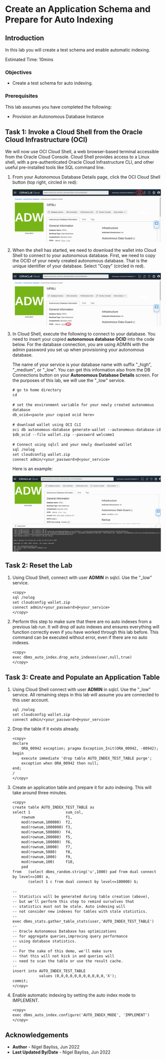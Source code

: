 # Create an Application Schema and Prepare for Auto Indexing

## Introduction

In this lab you will create a test schema and enable automatic indexing.

Estimated Time: 10mins

### Objectives
- Create a test schema for auto indexing.

### Prerequisites
This lab assumes you have completed the following:

- Provision an Autonomous Database Instance

## Task 1: Invoke a Cloud Shell from the Oracle Cloud Infrastructure (OCI) 

We will now use OCI Cloud Shell, a web browser-based terminal accessible from the Oracle Cloud Console. Cloud Shell provides access to a Linux shell, with a pre-authenticated Oracle Cloud Infrastructure CLI, and other useful pre-installed tools like SQL command line. 


1. From your Autonomous Database Details page, click the OCI Cloud Shell button (top right, circled in red):

	![Invoke OCI Cloud Shell](./images/cloud-console-step-1.png)

2. When the shell has started, we need to download the wallet into Cloud Shell to connect to your autonomous database. 
   First, we need to copy the OCID of your newly created autonomous database. That is the unique identifier of your database. Select "Copy" (circled in red).	

	![Copy the DB OCID](./images/cloud-console-step-2.png)


3. 	In Cloud Shell, execute the following to connect to your database. You need to insert your copied **autonomous database OCID** into the code below. For the database connection, you are using ADMIN with the admin password you set up when provisioning your autonomous database.

	The name of your service is your database name with suffix "\_high", "\_medium", or "\_low". You can get this information also from the DB Connections button on your **Autonomous Database Details** screen. For the purposes of this lab, we will use the "\_low" service.
	
	```
	# go to home directory
	cd
	
	# set the environment variable for your newly created autonomous database
	db_ocid=<paste your copied ocid here>
	 
	# download wallet using OCI CLI 
	oci db autonomous-database generate-wallet --autonomous-database-id $db_ocid --file wallet.zip --password welcome1
	
	# Connect using sqlcl and your newly downloaded wallet
	sql /nolog
	set cloudconfig wallet.zip
	connect admin/<your_password>@<your_service>
	```
	
	Here is an example:

	![Successful connection with sqlcl](./images/cloud-console-step-3.png)


## Task 2: Reset the Lab

1. Using Cloud Shell, connect with user **ADMIN** in sqlcl. Use the "\_low" service.
	
	```
	<copy>
	sql /nolog
	set cloudconfig wallet.zip
	connect admin/<your_password>@<your_service>
	</copy>
	```

2. Perform this step to make sure that there are no auto indexes from a previous lab run. It will drop _all_ auto indexes and ensures everything will function correctly even if you have worked through this lab before. This command can be executed without error, even if there are no auto indexes.

	```
	<copy>
	exec dbms_auto_index.drop_auto_indexes(user,null,true)
	</copy>
	```

## Task 3: Create and Populate an Application Table

1. Using Cloud Shell connect with user **ADMIN** in sqlcl. Use the "\_low" service. All remaining steps in this lab will assume you are connected to this user account.
	
	```
	sql /nolog
	set cloudconfig wallet.zip
	connect admin/<your_password>@<your_service>
	```

2. Drop the table if it exists already.

    ```
	<copy>
	declare
		ORA_00942 exception; pragma Exception_Init(ORA_00942, -00942);
	begin
		execute immediate 'drop table AUTO_INDEX_TEST_TABLE purge';
		exception when ORA_00942 then null;
	end;
	/
	</copy>
	```

2. Create an application table and prepare it for auto indexing. This will take around three minutes.

	```
	<copy>
	create table AUTO_INDEX_TEST_TABLE as
	select 1                sum_col,
		rownum              f1,
		mod(rownum,100000)  f2,
		mod(rownum,1000000) f3,
		mod(rownum,500000)  f4,
		mod(rownum,200000)  f5,
		mod(rownum,100000)  f6,
		mod(rownum,10000)   f7,
		mod(rownum,5000)    f8,
		mod(rownum,1000)    f9,
		mod(rownum,100)     f10,
		pad
	from   (select dbms_random.string('u',1000) pad from dual connect by level<=100) a,
	       (select 1 c from dual connect by level<=100000) b;
	
	--
	-- Statistics will be generated during table creation (above), 
	-- but we'll perform this step to remind ourselves that 
	-- statistics must not be stale. Auto indexing will
	-- not consider new indexes for tables with stale statistics.
	--
	exec dbms_stats.gather_table_stats(user,'AUTO_INDEX_TEST_TABLE')
	--
	-- Oracle Autonomous Database has optimizations 
	-- for aggregate queries,improving query performance
	-- using database statistics.
	--
	-- For the sake of this demo, we'll make sure 
	-- that this will not kick in and queries will
	-- need to scan the table or use the result cache.
	--
	insert into AUTO_INDEX_TEST_TABLE 
	            values (0,0,0,0,0,0,0,0,0,0,0,'X');
	commit;
	</copy>

	```

3.  Enable automatic indexing by setting the auto index mode to IMPLEMENT.
	
	```
	<copy>
	exec dbms_auto_index.configure('AUTO_INDEX_MODE', 'IMPLEMENT')
	</copy>
	```    	

## Acknowledgements
* **Author** - Nigel Bayliss, Jun 2022
* **Last Updated By/Date** - Nigel Bayliss, Jun 2022